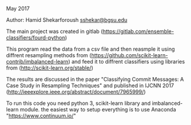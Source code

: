 May 2017

Author: Hamid Shekarforoush sshekar@bgsu.edu

The main project was created in gitlab (https://gitlab.com/ensemble-classifiers/fourd-python)


This program read the data from a csv file and then reasmple it using diffrent resampling methods from (https://github.com/scikit-learn-contrib/imbalanced-learn) and feed it to diffrent classifiers using libraries from (http://scikit-learn.org/stable/)

The results are discussed in the paper "Classifying Commit Messages: A Case Study in Resampling Techniques" and published in IJCNN 2017 (http://ieeexplore.ieee.org/abstract/document/7965999/)

To run this code you need python 3, scikit-learn library and imbalanced-learn module. the easiest way to setup everything is to use Anaconda "https://www.continuum.io/"

